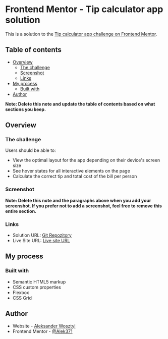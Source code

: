 # Frontend Mentor - Tip calculator app solution

This is a solution to the [Tip calculator app challenge on Frontend Mentor](https://www.frontendmentor.io/challenges/tip-calculator-app-ugJNGbJUX).

## Table of contents

- [Overview](#overview)
  - [The challenge](#the-challenge)
  - [Screenshot](#screenshot)
  - [Links](#links)
- [My process](#my-process)
  - [Built with](#built-with)
- [Author](#author)

**Note: Delete this note and update the table of contents based on what sections you keep.**

## Overview

### The challenge

Users should be able to:

- View the optimal layout for the app depending on their device's screen size
- See hover states for all interactive elements on the page
- Calculate the correct tip and total cost of the bill per person

### Screenshot

**Note: Delete this note and the paragraphs above when you add your screenshot. If you prefer not to add a screenshot, feel free to remove this entire section.**

### Links

- Solution URL: [Git Repozitory](https://github.com/Alek371/tip_counter)
- Live Site URL: [Live site URL](https://main--poetic-brigadeiros-2dd031.netlify.app)

## My process

### Built with

- Semantic HTML5 markup
- CSS custom properties
- Flexbox
- CSS Grid

## Author

- Website - [Aleksander Wosztyl](https://portfolio-wosztyl.netlify.app/)
- Frontend Mentor - [@Alek371](https://www.frontendmentor.io/profile/Alek371)
